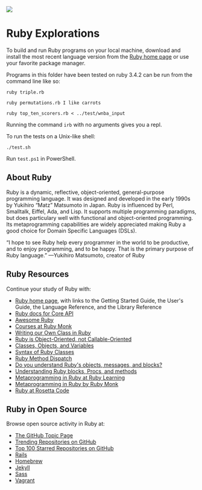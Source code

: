 <img src="https://raw.githubusercontent.com/rtoal/polyglot/master/docs/resources/ruby-logo-64.png">

# Ruby Explorations

To build and run Ruby programs on your local machine, download and install the most recent language version from the [Ruby home page](https://www.ruby-lang.org/en/) or use your favorite package manager.

Programs in this folder have been tested on ruby 3.4.2 can be run from the command line like so:

```
ruby triple.rb
```

```
ruby permutations.rb I like carrots
```

```
ruby top_ten_scorers.rb < ../test/wnba_input
```

Running the command `irb` with no arguments gives you a repl.

To run the tests on a Unix-like shell:

```
./test.sh
```

Run `test.ps1` in PowerShell.

## About Ruby

Ruby is a dynamic, reflective, object-oriented, general-purpose programming language. It was designed and developed in the early 1990s by Yukihiro “Matz” Matsumoto in Japan. Ruby is influenced by Perl, Smalltalk, Eiffel, Ada, and Lisp. It supports multiple programming paradigms, but does particulary well with functional and object-oriented programming. Its metaprogramming capabilities are widely appreciated making Ruby a good choice for Domain Specific Languages (DSLs).

“I hope to see Ruby help every programmer in the world to be productive, and to enjoy programming, and to be happy. That is the primary purpose of Ruby language.” —Yukihiro Matsumoto, creator of Ruby

## Ruby Resources

Continue your study of Ruby with:

- [Ruby home page](https://www.ruby-lang.org/), with links to the Getting Started Guide, the User's Guide, the Language Reference, and the Library Reference
- [Ruby docs for Core API](http://ruby-doc.org/core)
- [Awesome Ruby](https://github.com/markets/awesome-ruby)
- [Courses at Ruby Monk](https://rubymonk.com/)
- [Writing our Own Class in Ruby](http://rubylearning.com/satishtalim/writing_our_own_class_in_ruby.html)
- [Ruby is Object-Oriented, not Callable-Oriented](http://yehudakatz.com/2010/02/21/ruby-is-not-a-callable-oriented-language/)
- [Classes, Objects, and Variables](http://phrogz.net/programmingruby/tut_classes.html)
- [Syntax of Ruby Classes](http://en.wikibooks.org/wiki/Ruby_Programming/Syntax/Classes)
- [Ruby Method Dispatch](https://blog.jcoglan.com/2013/05/08/how-ruby-method-dispatch-works/)
- [Do you understand Ruby's objects, messages, and blocks?](http://rubylearning.com/blog/2010/11/03/do-you-understand-rubys-objects-messages-and-blocks/)
- [Understanding Ruby blocks, Procs, and methods](http://eli.thegreenplace.net/2006/04/18/understanding-ruby-blocks-procs-and-methods/)
- [Metaprogramming in Ruby at Ruby Learning](http://ruby-metaprogramming.rubylearning.com/)
- [Metaprogramming in Ruby by Ruby Monk](https://rubymonk.com/learning/books/2-metaprogramming-ruby)
- [Ruby at Rosetta Code](https://rosettacode.org/wiki/Category:Ruby)

## Ruby in Open Source

Browse open source activity in Ruby at:

- [The GitHub Topic Page](https://github.com/topics/ruby)
- [Trending Repositories on GitHub](https://github.com/trending/ruby)
- [Top 100 Starred Repositories on GitHub](https://github.com/EvanLi/Github-Ranking/blob/master/Top100/Ruby.md)
- [Rails](https://github.com/rails/rails)
- [Homebrew](https://github.com/Homebrew/homebrew)
- [Jekyll](https://github.com/jekyll/jekyll)
- [Sass](https://github.com/sass/sass)
- [Vagrant](https://github.com/mitchellh/vagrant)
